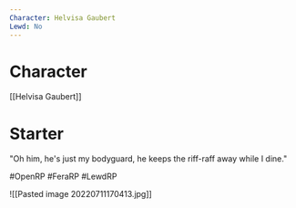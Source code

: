 ```yaml
---
Character: Helvisa Gaubert
Lewd: No
---
```

# Character
[[Helvisa Gaubert]]

# Starter
"Oh him, he's just my bodyguard, he keeps the riff-raff away while I dine."

#OpenRP #FeraRP #LewdRP 

![[Pasted image 20220711170413.jpg]]